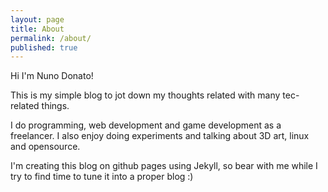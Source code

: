 ```yaml
---
layout: page
title: About
permalink: /about/
published: true
---
```


Hi I'm Nuno Donato!

This is my simple blog to jot down my thoughts related with many tec-related things.

I do programming, web development and game development as a freelancer. I also enjoy doing experiments and talking about 3D art, linux and opensource.

I'm creating this blog on github pages using Jekyll, so bear with me while I try to find time to tune it into a proper blog :)
